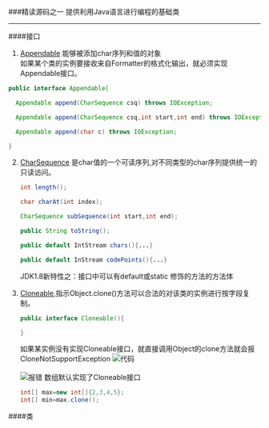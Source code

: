 ###精读源码之一
提供利用Java语言进行编程的基础类
<hr/>
####接口

1. [Appendable](https://github.com/WikiDown/OpenSourceStructure/blob/master/JDK-1.8.0/java.lang/Appendable.java) 能够被添加char序列和值的对象<br/>
  如果某个类的实例要接收来自Formatter的格式化输出，就必须实现Appendable接口。
  ```java
  public interface Appendable{

	Appendable append(CharSequence csq) throws IOException;

	Appendable append(CharSequence csq,int start,int end) throws IOException;

	Appendable append(char c) throws IOException;

}
  ```
  
2. [CharSequence](https://github.com/WikiDown/OpenSourceStructure/blob/master/JDK-1.8.0/java.lang/CharSequence.java) 是char值的一个可读序列,对不同类型的char序列提供统一的只读访问。<br/>
   ```java
   int length();
   
   char charAt(int index);
   
   CharSequence subSequence(int start,int end);
   
   public String toString();
   
   public default IntStream chars(){...}
   
   public default InStream codePoints(){...}

   ```
   JDK1.8新特性之：接口中可以有default或static 修饰的方法的方法体<br/>
   
3. [Cloneable](https://github.com/WikiDown/OpenSourceStructure/blob/master/JDK-1.8.0/java.lang/Cloneable.java),指示Object.clone()方法可以合法的对该类的实例进行按字段复制。<br/>
   ```java
   public interface Cloneable(){
   
   }
   ```
   如果某实例没有实现Cloneable接口，就直接调用Object的clone方法就会报CloneNotSupportException
   ![代码](https://github.com/WikiDown/OpenSourceStructure/blob/master/JDK-1.8.0/java.lang/images/Cloneable-001.png)<br/><br/>
   ![报错](https://github.com/WikiDown/OpenSourceStructure/blob/master/JDK-1.8.0/java.lang/images/Cloneable-000.png)
   数组默认实现了Cloneable接口
   ```java
   int[] max=new int[]{2,3,4,5};
   int[] min=max.clone();
   ```
   
   
	



####类
